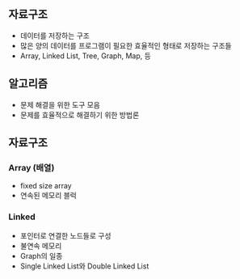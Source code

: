 ## 자료구조
- 데이터를 저장하는 구조
- 많은 양의 데이터를 프로그램이 필요한 효율적인 형태로 저장하는 구조들
- Array, Linked List, Tree, Graph, Map, 등 

## 알고리즘
- 문제 해결을 위한 도구 모음
- 문제를 효율적으로 해결하기 위한 방법론

## 자료구조 
### Array (배열)
- fixed size array
- 연속된 메모리 블럭

### Linked
- 포인터로 연결한 노드들로 구성
- 불연속 메모리
- Graph의 일종
- Single Linked List와 Double Linked List
```
```